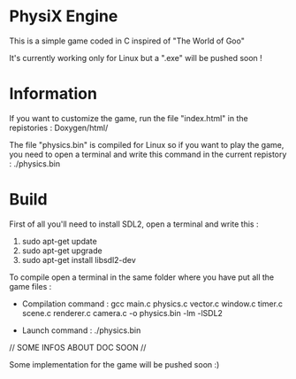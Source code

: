 # PhysiX Engine

This is a simple game coded in C inspired of "The World of Goo"

It's currently working only for Linux but a ".exe" will be pushed soon !

# Information

If you want to customize the game, run the file "index.html" in the repistories : Doxygen/html/

The file "physics.bin" is compiled for Linux so if you want to play the game, you need to open a terminal and write this command in the current repistory : ./physics.bin

# Build

First of all you'll need to install SDL2, open a terminal and write this :

1) sudo apt-get update
2) sudo apt-get upgrade
3) sudo apt-get install libsdl2-dev

To compile open a terminal in the same folder where you have put all the game files :

- Compilation command : gcc main.c physics.c vector.c window.c timer.c scene.c renderer.c camera.c -o physics.bin -lm -lSDL2

- Launch command : ./physics.bin

// SOME INFOS ABOUT DOC SOON //

Some implementation for the game will be pushed soon :)
